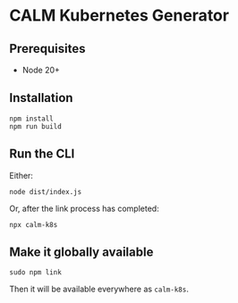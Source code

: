 # CALM Kubernetes Generator

## Prerequisites
- Node 20+

## Installation
```shell
npm install
npm run build 
```

## Run the CLI
Either: 

```shell
node dist/index.js
```

Or, after the link process has completed:

```shell
npx calm-k8s
```

## Make it globally available
```shell
sudo npm link
```

Then it will be available everywhere as `calm-k8s`.